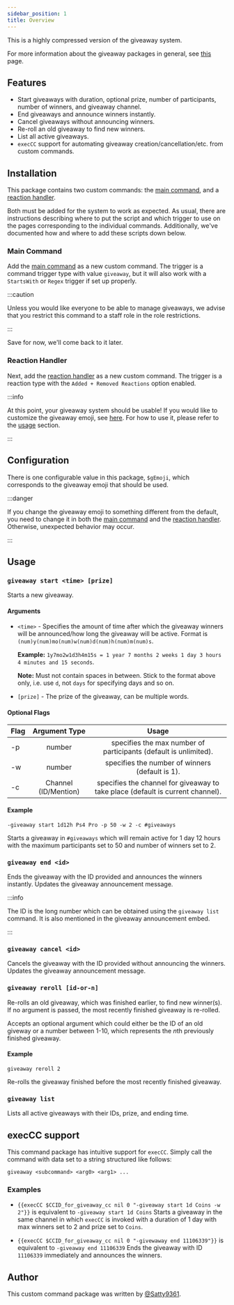 ```yaml
---
sidebar_position: 1
title: Overview
---
```


This is a highly compressed version of the giveaway system.

For more information about the giveaway packages in general, see [this](../overview) page.

## Features

- Start giveaways with duration, optional prize, number of participants, number of winners, and giveaway channel.
- End giveaways and announce winners instantly.
- Cancel giveaways without announcing winners.
- Re-roll an old giveaway to find new winners.
- List all active giveaways.
- `execCC` support for automating giveaway creation/cancellation/etc. from custom commands.

## Installation

This package contains two custom commands: the [main command](main-cc), and a [reaction handler](reaction-handler).

Both must be added for the system to work as expected. As usual, there are instructions describing where to put the script and which trigger to use on the pages corresponding to the individual commands. Additionally, we've documented how and where to add these scripts down below.

### Main Command

Add the [main command](main-cc) as a new custom command.
The trigger is a command trigger type with value `giveaway`, but it will also work with a `StartsWith` or `Regex` trigger if set up properly.

:::caution

Unless you would like everyone to be able to manage giveaways, we advise that you restrict this command to a staff role in the role restrictions.

:::

Save for now, we'll come back to it later.

### Reaction Handler

Next, add the [reaction handler](reaction-handler) as a new custom command. The trigger is a reaction type with the `Added + Removed Reactions` option enabled.

:::info

At this point, your giveaway system should be usable! If you would like to customize the giveaway emoji, see [here](overview/#configuration).
For how to use it, please refer to the [usage](overview/#usage) section.

:::

## Configuration

There is one configurable value in this package, `$gEmoji`, which corresponds to the giveaway emoji that should be used.

:::danger

If you change the giveaway emoji to something different from the default, you need to change it in both the [main command](main-cc) and the [reaction handler](reaction-handler).
Otherwise, unexpected behavior may occur.

:::

## Usage

### `giveaway start <time> [prize]`

Starts a new giveaway.

#### Arguments

- `<time>` - Specifies the amount of time after which the giveaway winners will be announced/how long the giveaway will be active. Format is `(num)y(num)mo(num)w(num)d(num)h(num)m(num)s`.

  **Example:** `1y7mo2w1d3h4m15s = 1 year 7 months 2 weeks 1 day 3 hours 4 minutes and 15 seconds`.

  **Note:** Must not contain spaces in between. Stick to the format above only, i.e. use `d`, not `days` for specifying days and so on.

- `[prize]` - The prize of the giveaway, can be multiple words.

#### Optional Flags

| Flag |    Argument Type     |                                     Usage                                      |
| ---- | :------------------: | :----------------------------------------------------------------------------: |
| -p   |        number        |        specifies the max number of participants (default is unlimited).        |
| -w   |        number        |                specifies the number of winners (default is 1).                 |
| -c   | Channel (ID/Mention) | specifies the channel for giveaway to take place (default is current channel). |

#### Example

```
-giveaway start 1d12h Ps4 Pro -p 50 -w 2 -c #giveaways
```

Starts a giveaway in `#giveaways` which will remain active for 1 day 12 hours with the maximum participants set to 50 and number of winners set to 2.

### `giveaway end <id>`

Ends the giveaway with the ID provided and announces the winners instantly. Updates the giveaway announcement message.

:::info

The ID is the long number which can be obtained using the `giveaway list` command. It is also mentioned in the giveaway announcement embed.

:::

### `giveaway cancel <id>`

Cancels the giveaway with the ID provided without announcing the winners. Updates the giveaway announcement message.

### `giveaway reroll [id-or-n]`

Re-rolls an old giveaway, which was finished earlier, to find new winner(s). If no argument is passed, the most recently finished giveaway is re-rolled.

Accepts an optional argument which could either be the ID of an old giveway or a number between 1-10, which represents the *n*th previously finished giveaway.

#### Example

```
giveaway reroll 2
```

Re-rolls the giveaway finished before the most recently finished giveaway.

### `giveaway list`

Lists all active giveaways with their IDs, prize, and ending time.

## execCC support

This command package has intuitive support for `execCC`. Simply call the command with data set to a string structured like follows:

```
giveaway <subcommand> <arg0> <arg1> ...
```

### Examples

- `{{execCC $CCID_for_giveaway_cc nil 0 "-giveaway start 1d Coins -w 2"}}` is equivalent to `-giveaway start 1d Coins`
  Starts a giveaway in the same channel in which `execCC` is invoked with a duration of 1 day with max winners set to 2 and prize set to `Coins`.

- `{{execCC $CCID_for_giveaway_cc nil 0 "-givewaway end 11106339"}}` is equivalent to `-giveaway end 11106339`
  Ends the giveaway with ID `11106339` immediately and announces the winners.

## Author

This custom command package was written by [@Satty9361](https://github.com/Satty9361).

